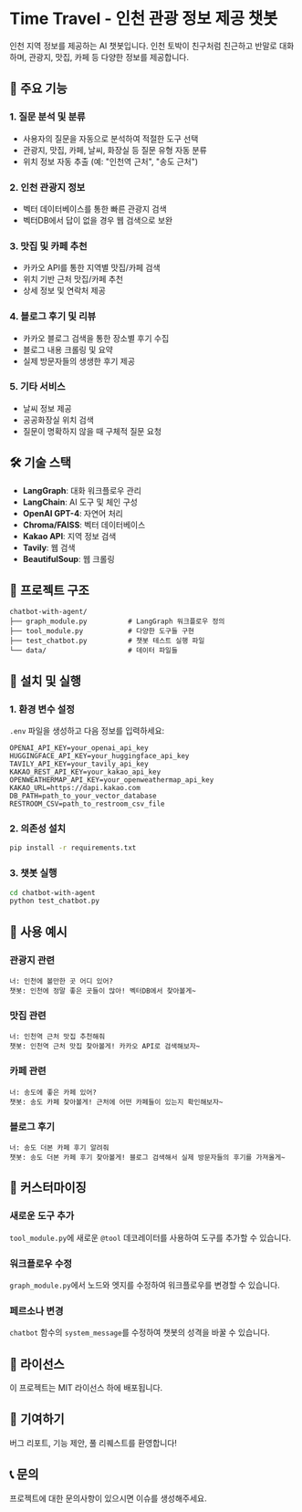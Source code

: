 # Time Travel - 인천 관광 정보 제공 챗봇

인천 지역 정보를 제공하는 AI 챗봇입니다. 인천 토박이 친구처럼 친근하고 반말로 대화하며, 관광지, 맛집, 카페 등 다양한 정보를 제공합니다.

## 🚀 주요 기능

### 1. 질문 분석 및 분류
- 사용자의 질문을 자동으로 분석하여 적절한 도구 선택
- 관광지, 맛집, 카페, 날씨, 화장실 등 질문 유형 자동 분류
- 위치 정보 자동 추출 (예: "인천역 근처", "송도 근처")

### 2. 인천 관광지 정보
- 벡터 데이터베이스를 통한 빠른 관광지 검색
- 벡터DB에서 답이 없을 경우 웹 검색으로 보완

### 3. 맛집 및 카페 추천
- 카카오 API를 통한 지역별 맛집/카페 검색
- 위치 기반 근처 맛집/카페 추천
- 상세 정보 및 연락처 제공

### 4. 블로그 후기 및 리뷰
- 카카오 블로그 검색을 통한 장소별 후기 수집
- 블로그 내용 크롤링 및 요약
- 실제 방문자들의 생생한 후기 제공

### 5. 기타 서비스
- 날씨 정보 제공
- 공공화장실 위치 검색
- 질문이 명확하지 않을 때 구체적 질문 요청

## 🛠️ 기술 스택

- **LangGraph**: 대화 워크플로우 관리
- **LangChain**: AI 도구 및 체인 구성
- **OpenAI GPT-4**: 자연어 처리
- **Chroma/FAISS**: 벡터 데이터베이스
- **Kakao API**: 지역 정보 검색
- **Tavily**: 웹 검색
- **BeautifulSoup**: 웹 크롤링

## 📁 프로젝트 구조

```
chatbot-with-agent/
├── graph_module.py          # LangGraph 워크플로우 정의
├── tool_module.py           # 다양한 도구들 구현
├── test_chatbot.py          # 챗봇 테스트 실행 파일
└── data/                    # 데이터 파일들
```

## 🚀 설치 및 실행

### 1. 환경 변수 설정
`.env` 파일을 생성하고 다음 정보를 입력하세요:

```env
OPENAI_API_KEY=your_openai_api_key
HUGGINGFACE_API_KEY=your_huggingface_api_key
TAVILY_API_KEY=your_tavily_api_key
KAKAO_REST_API_KEY=your_kakao_api_key
OPENWEATHERMAP_API_KEY=your_openweathermap_api_key
KAKAO_URL=https://dapi.kakao.com
DB_PATH=path_to_your_vector_database
RESTROOM_CSV=path_to_restroom_csv_file
```

### 2. 의존성 설치
```bash
pip install -r requirements.txt
```

### 3. 챗봇 실행
```bash
cd chatbot-with-agent
python test_chatbot.py
```

## 💬 사용 예시

### 관광지 관련
```
너: 인천에 볼만한 곳 어디 있어?
챗봇: 인천에 정말 좋은 곳들이 많아! 벡터DB에서 찾아볼게~
```

### 맛집 관련
```
너: 인천역 근처 맛집 추천해줘
챗봇: 인천역 근처 맛집 찾아볼게! 카카오 API로 검색해보자~
```

### 카페 관련
```
너: 송도에 좋은 카페 있어?
챗봇: 송도 카페 찾아볼게! 근처에 어떤 카페들이 있는지 확인해보자~
```

### 블로그 후기
```
너: 송도 더본 카페 후기 알려줘
챗봇: 송도 더본 카페 후기 찾아볼게! 블로그 검색해서 실제 방문자들의 후기를 가져올게~
```

## 🔧 커스터마이징

### 새로운 도구 추가
`tool_module.py`에 새로운 `@tool` 데코레이터를 사용하여 도구를 추가할 수 있습니다.

### 워크플로우 수정
`graph_module.py`에서 노드와 엣지를 수정하여 워크플로우를 변경할 수 있습니다.

### 페르소나 변경
`chatbot` 함수의 `system_message`를 수정하여 챗봇의 성격을 바꿀 수 있습니다.

## 📝 라이선스

이 프로젝트는 MIT 라이선스 하에 배포됩니다.

## 🤝 기여하기

버그 리포트, 기능 제안, 풀 리퀘스트를 환영합니다!

## 📞 문의

프로젝트에 대한 문의사항이 있으시면 이슈를 생성해주세요.
